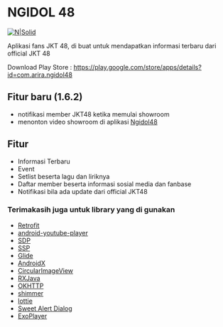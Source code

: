 # NGIDOL 48

[![N|Solid](https://www.gstatic.com/android/market_images/web/play_prism_hlock_2x.png)](https://play.google.com/store/apps/details?id=com.arira.ngidol48)

Aplikasi fans JKT 48, di buat untuk mendapatkan informasi terbaru dari official JKT 48

Download Play Store : https://play.google.com/store/apps/details?id=com.arira.ngidol48

## Fitur baru (1.6.2)
- notifikasi member JKT48 ketika memulai showroom
- menonton video showroom di aplikasi [Ngidol48](https://play.google.com/store/apps/details?id=com.arira.ngidol48)

## Fitur
- Informasi Terbaru
- Event
- Setlist beserta lagu dan liriknya
- Daftar member beserta informasi sosial media dan fanbase
- Notifikasi bila ada update dari official JKT48


### Terimakasih juga untuk library yang di gunakan
- [Retrofit](https://github.com/square/retrofit)
- [android-youtube-player](https://github.com/PierfrancescoSoffritti/android-youtube-player)
- [SDP](https://github.com/intuit/sdp)
- [SSP](https://github.com/intuit/ssp)
- [Glide](https://github.com/bumptech/glide)
- [AndroidX](https://github.com/androidx/androidx)
- [CircularImageView](https://github.com/hdodenhof/CircleImageView)
- [RXJava](https://github.com/ReactiveX/RxJava)
- [OKHTTP](https://github.com/square/okhttp)
- [shimmer](https://github.com/facebook/shimmer-android)
- [lottie](https://github.com/airbnb/lottie-android)
- [Sweet Alert Dialog](https://github.com/Chimsy/SweetAlert)
- [ExoPlayer](https://github.com/google/ExoPlayer)
